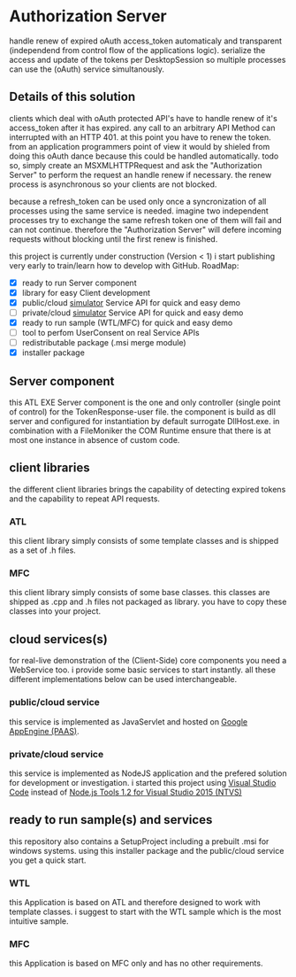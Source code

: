 # Authorization Server
handle renew of expired oAuth access_token automaticaly and transparent (independend from control flow of the applications logic).
serialize the access and update of the tokens per DesktopSession so multiple processes can use the (oAuth) service simultanously.

## Details of this solution
clients which deal with oAuth protected API's have to handle renew of it's access_token after it has expired.
any call to an arbitrary API Method can interrupted with an HTTP 401. at this point you have to renew the token.
from an application programmers point of view it would by shieled from doing this oAuth dance because this could be handled automatically.
todo so, simply create an MSXMLHTTPRequest and ask the "Authorization Server" to perform the request an handle renew if necessary.
the renew process is asynchronous so your clients are not blocked.

because a refresh_token can be used only once a syncronization of all processes using the same service is needed.
imagine two independent processes try to exchange the same refresh token one of them will fail and can not continue.
therefore the "Authorization Server" will defere incoming requests without blocking until the first renew is finished.

this project is currently under construction (Version < 1)
i start publishing very early to train/learn how to develop with GitHub.
RoadMap:
- [X] ready to run Server component
- [X] library for easy Client development
- [X] public/cloud [simulator](http://simulatorauthserver-1310.appspot.com/) Service API for quick and easy demo
- [ ] private/cloud [simulator](http://localhost:1310/) Service API for quick and easy demo
- [X] ready to run sample (WTL/MFC) for quick and easy demo
- [ ] tool to perfom UserConsent on real Service APIs
- [ ] redistributable package (.msi merge module)
- [X] installer package

## Server component
this ATL EXE Server component is the one and only controller (single point of control) for the TokenResponse-user file.
the component is build as dll server and configured for instantiation by default surrogate DllHost.exe.
in combination with a FileMoniker the COM Runtime ensure that there is at most one instance in absence of custom code.

## client libraries
the different client libraries brings the capability of detecting expired tokens and the capability to repeat API requests.

### ATL
this client library simply consists of some template classes and is shipped as a set of .h files.

### MFC
this client library simply consists of some base classes.
this classes are shipped as .cpp and .h files not packaged as library.
you have to copy these classes into your project.

## cloud services(s)
for real-live demonstration of the (Client-Side) core components you need a WebService too.
i provide some basic services to start instantly.
all these different implementations below can be used interchangeable.

### public/cloud service
this service is implemented as JavaServlet and hosted on [Google AppEngine (PAAS)](https://console.cloud.google.com/home/).

### private/cloud service
this service is implemented as NodeJS application and the prefered solution for development or investigation.
i started this project using [Visual Studio Code](https://code.visualstudio.com/d?utm_expid=101350005-35.Eg8306GUR6SersZwpBjURQ.3&utm_referrer=https%3A%2F%2Fwww.google.de%2F) instead of [Node.js Tools 1.2 for Visual Studio 2015 (NTVS)](https://marketplace.visualstudio.com/items?itemName=NodejsToolsforVisualStudio.NodejsTools12forVisualStudio2015)

## ready to run sample(s) and services
this repository also contains a SetupProject including a prebuilt .msi for windows systems.
using this installer package and the public/cloud service you get a quick start.

### WTL
this Application is based on ATL and therefore designed to work with template classes.
i suggest to start with the WTL sample which is the most intuitive sample.

### MFC
this Application is based on MFC only and has no other requirements.
